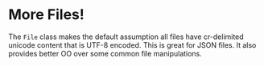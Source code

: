 More Files!
==========

The `File` class makes the default assumption all files have cr-delimited unicode content that is UTF-8 encoded. This is great for JSON files. It also provides better OO over some common file manipulations.

